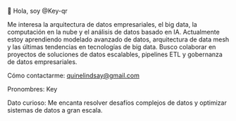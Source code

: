 
👋 Hola, soy @Key-qr
  
   Me interesa la arquitectura de datos empresariales, el big data, la computación en la nube y el análisis de datos basado en IA.
   Actualmente estoy aprendiendo modelado avanzado de datos, arquitectura de data mesh y las últimas tendencias en tecnologías de big data.
   Busco colaborar en proyectos de soluciones de datos escalables, pipelines ETL y gobernanza de datos empresariales.
   
   Cómo contactarme: quinelindsay@gmail.com 
   
   Pronombres: Key
   
   Dato curioso: Me encanta resolver desafíos complejos de datos y optimizar sistemas de datos a gran escala.

<!---
Key-qr/Key-qr is a ✨ special ✨ repository because its `README.md` (this file) appears on your GitHub profile.
You can click the Preview link to take a look at your changes.
--->
